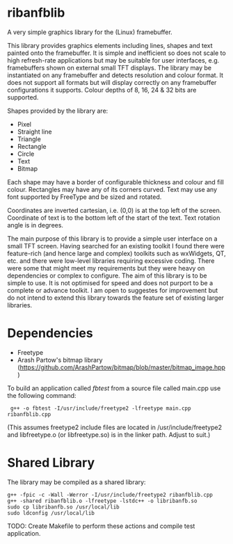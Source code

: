 # ribanfblib
A very simple graphics library for the (Linux) framebuffer.

This library provides graphics elements including lines, shapes and text painted onto the framebuffer. It is simple and inefficient so does not scale to high refresh-rate applications but may be suitable for user interfaces, e.g. framebuffers shown on external small TFT displays. The library may be instantiated on any framebuffer and detects resolution and colour format. It does not support all formats but will display correctly on any framebuffer configurations it supports. Colour depths of 8, 16, 24 & 32 bits are supported.

Shapes provided by the library are:

* Pixel
* Straight line
* Triangle
* Rectangle
* Circle
* Text
* Bitmap

Each shape may have a border of configurable thickness and colour and fill colour. Rectangles may have any of its corners curved. Text may use any font supported by FreeType and be sized and rotated.

Coordinates are inverted cartesian, i.e. (0,0) is at the top left of the screen. Coordinate of text is to the bottom left of the start of the text. Text rotation angle is in degrees.

The main purpose of this library is to provide a simple user interface on a small TFT screen. Having searched for an existing toolkit I found there were feature-rich (and hence large and complex) toolkits such as wxWidgets, QT, etc. and there were low-level libraries requiring excessive coding. There were some that might meet my requirements but they were heavy on dependencies or complex to configure. The aim of this library is to be simple to use. It is not optimised for speed and does not purport to be a complete or advance toolkit. I am open to suggestes for improvement but do not intend to extend this library towards the feature set of existing larger libraries.

# Dependencies

* Freetype
* Arash Partow's bitmap library (https://github.com/ArashPartow/bitmap/blob/master/bitmap_image.hpp)

To build an application called *fbtest* from a source file called main.cpp use the following command:

` g++ -o fbtest -I/usr/include/freetype2 -lfreetype main.cpp ribanfblib.cpp`

(This assumes freetype2 include files are located in /usr/include/freetype2 and libfreetype.o (or libfreetype.so) is in the linker path. Adjust to suit.)

# Shared Library

The library may be compiled as a shared library:

```
g++ -fpic -c -Wall -Werror -I/usr/include/freetype2 ribanfblib.cpp
g++ -shared ribanfblib.o -lfreetype -lstdc++ -o libribanfb.so
sudo cp libribanfb.so /usr/local/lib
sudo ldconfig /usr/local/lib
```

TODO: Create Makefile to perform these actions and compile test application.
